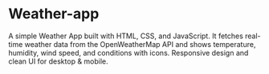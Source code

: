 # Weather-app
A simple Weather App built with HTML, CSS, and JavaScript. It fetches real-time weather data from the OpenWeatherMap API and shows temperature, humidity, wind speed, and conditions with icons. Responsive design and clean UI for desktop &amp; mobile.
